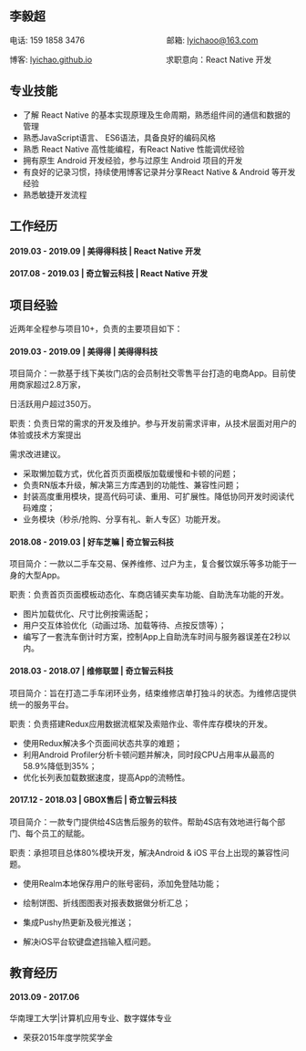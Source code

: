 ## 李毅超

电话: 159 1858 3476　　　　　　　 　　　邮箱: lyichaoo@163.com

博客: [lyichao.github.io](https://lyichao.github.io/)　　　　　　　　　  求职意向：React Native 开发　

## 专业技能

* 了解 React Native 的基本实现原理及生命周期，熟悉组件间的通信和数据的管理
* 熟悉JavaScript语言、 ES6语法，具备良好的编码风格
* 熟悉 React Native 高性能编程，有React Native 性能调优经验
* 拥有原生 Android 开发经验，参与过原生 Android 项目的开发
* 有良好的记录习惯，持续使用博客记录并分享React Native & Android 等开发经验
* 熟悉敏捷开发流程

## 工作经历

#### 2019.03 - 2019.09 | 美得得科技 | React Native 开发

#### 2017.08 - 2019.03 | 奇立智云科技 | React Native 开发

## 项目经验

近两年全程参与项目10+，负责的主要项目如下：

#### 2019.03 - 2019.09 | 美得得 | 美得得科技

项目简介：一款基于线下美妆门店的会员制社交零售平台打造的电商App。目前使用商家超过2.8万家，

日活跃用户超过350万。

职责：负责日常的需求的开发及维护。参与开发前需求评审，从技术层面对用户的体验或技术方案提出

需求改进建议。

- 采取懒加载方式，优化首页页面模版加载缓慢和卡顿的问题；
- 负责RN版本升级，解决第三方库遇到的功能性、兼容性问题；
- 封装高度重用模块，提高代码可读、重用、可扩展性。降低协同开发时阅读代码难度；
- 业务模块（秒杀/抢购、分享有礼、新人专区）功能开发。

#### 2018.08 - 2019.03 | 好车芝嘛 | 奇立智云科技

项目简介：一款以二手车交易、保养维修、过户为主，复合餐饮娱乐等多功能于一身的大型App。

职责：负责首页页面模板动态化、车商店铺买卖车功能、自助洗车功能的开发。

- 图片加载优化、尺寸比例按需适配；
- 用户交互体验优化（动画过场、加载等待、点按反馈等）；
- 编写了一套洗车倒计时方案，控制App上自助洗车时间与服务器误差在2秒以内。

#### 2018.03 - 2018.07 | 维修联盟 | 奇立智云科技

项目简介：旨在打造二手车闭环业务，结束维修店单打独斗的状态。为维修店提供统一的服务平台。


职责：负责搭建Redux应用数据流框架及索赔作业、零件库存模块的开发。

- 使用Redux解决多个页面间状态共享的难题；
- 利用Android Profiler分析卡顿问题并解决，同时段CPU占用率从最高的58.9%降低到35%；
- 优化长列表加载数据速度，提高App的流畅性。

#### 2017.12 - 2018.03 | GBOX售后 | 奇立智云科技

项目简介：一款专门提供给4S店售后服务的软件。帮助4S店有效地进行每个部门、每个员工的赋能。


职责：承担项目总体80%模块开发，解决Android & iOS 平台上出现的兼容性问题。

- 使用Realm本地保存用户的账号密码，添加免登陆功能；
- 绘制饼图、折线图图表对报表数据做分析汇总；

- 集成Pushy热更新及极光推送；
- 解决iOS平台软键盘遮挡输入框问题。

## 教育经历

#### 2013.09 - 2017.06

华南理工大学|计算机应用专业、数字媒体专业

* 荣获2015年度学院奖学金

